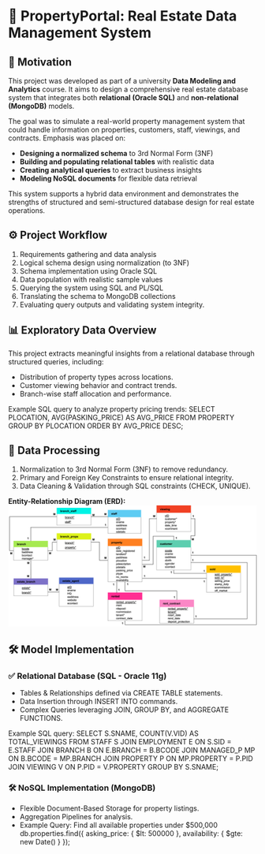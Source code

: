 # 🏡 PropertyPortal: Real Estate Data Management System

## 📌 Motivation
This project was developed as part of a university **Data Modeling and Analytics** course. It aims to design a comprehensive real estate database system that integrates both **relational (Oracle SQL)** and **non-relational (MongoDB)** models.

The goal was to simulate a real-world property management system that could handle information on properties, customers, staff, viewings, and contracts. Emphasis was placed on:
- **Designing a normalized schema** to 3rd Normal Form (3NF)
- **Building and populating relational tables** with realistic data
- **Creating analytical queries** to extract business insights
- **Modeling NoSQL documents** for flexible data retrieval

This system supports a hybrid data environment and demonstrates the strengths of structured and semi-structured database design for real estate operations.

## ⚙️ Project Workflow
1. Requirements gathering and data analysis
2. Logical schema design using normalization (to 3NF)
3. Schema implementation using Oracle SQL
4. Data population with realistic sample values
5. Querying the system using SQL and PL/SQL
6. Translating the schema to MongoDB collections
7. Evaluating query outputs and validating system integrity.

## 📊 Exploratory Data Overview
This project extracts meaningful insights from a relational database through structured queries, including:
- Distribution of property types across locations.
- Customer viewing behavior and contract trends.
- Branch-wise staff allocation and performance.

Example SQL query to analyze property pricing trends:
SELECT PLOCATION, AVG(PASKING_PRICE) AS AVG_PRICE
FROM PROPERTY
GROUP BY PLOCATION
ORDER BY AVG_PRICE DESC;

## 🔧 Data Processing
1. Normalization to 3rd Normal Form (3NF) to remove redundancy.
2. Primary and Foreign Key Constraints to ensure relational integrity.
3. Data Cleaning & Validation through SQL constraints (CHECK, UNIQUE).

**Entity-Relationship Diagram (ERD):**
![Entity-Relationship Diagram](images/ER_Diagram.png)

## 🛠️ Model Implementation

### ✅ Relational Database (SQL - Oracle 11g)
- Tables & Relationships defined via CREATE TABLE statements.
- Data Insertion through INSERT INTO commands.
- Complex Queries leveraging JOIN, GROUP BY, and AGGREGATE FUNCTIONS.

Example SQL query:
SELECT S.SNAME, COUNT(V.VID) AS TOTAL_VIEWINGS
FROM STAFF S
JOIN EMPLOYMENT E ON S.SID = E.STAFF
JOIN BRANCH B ON E.BRANCH = B.BCODE
JOIN MANAGED_P MP ON B.BCODE = MP.BRANCH
JOIN PROPERTY P ON MP.PROPERTY = P.PID
JOIN VIEWING V ON P.PID = V.PROPERTY
GROUP BY S.SNAME;

### 🛠️ NoSQL Implementation (MongoDB)
- Flexible Document-Based Storage for property listings.
- Aggregation Pipelines for analysis.
- Example Query: Find all available properties under $500,000
db.properties.find({
  asking_price: { $lt: 500000 },
  availability: { $gte: new Date() }
});
